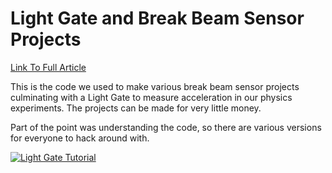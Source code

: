 # Light Gate and Break Beam Sensor Projects

[Link To Full Article](https://gurgleapps.com/learn/projects/how-to-use-a-break-beam-sensor-and-make-your-own-light-gate-on-the-cheap)

This is the code we used to make various break beam sensor projects culminating with a Light Gate to measure acceleration in our physics experiments. The projects can be made for very little money.

Part of the point was understanding the code, so there are various versions for everyone to hack around with.

[![Light Gate Tutorial](https://gurgleapps.com/assets/image-c/75/75b9a247007e897dc29466985c5c81cb96f4ff6a-960w.webp)](https://gurgleapps.com/learn/projects/how-to-use-a-break-beam-sensor-and-make-your-own-light-gate-on-the-cheap)
